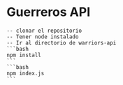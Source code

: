 # Guerreros API 

    -- clonar el repositorio
    -- Tener node instalado
    -- Ir al directorio de warriors-api
    ```bash
    npm install
    ```
    ```bash
    npm index.js
    ```